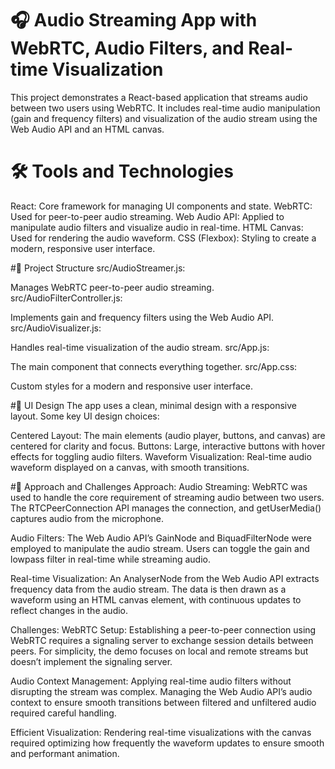 # 🎧 Audio Streaming App with WebRTC, Audio Filters, and Real-time Visualization
This project demonstrates a React-based application that streams audio between two users using WebRTC. It includes real-time audio manipulation (gain and frequency filters) and visualization of the audio stream using the Web Audio API and an HTML canvas.

# 🛠 Tools and Technologies
React: Core framework for managing UI components and state.
WebRTC: Used for peer-to-peer audio streaming.
Web Audio API: Applied to manipulate audio filters and visualize audio in real-time.
HTML Canvas: Used for rendering the audio waveform.
CSS (Flexbox): Styling to create a modern, responsive user interface.

#🧩 Project Structure
src/AudioStreamer.js:

Manages WebRTC peer-to-peer audio streaming.
src/AudioFilterController.js:

Implements gain and frequency filters using the Web Audio API.
src/AudioVisualizer.js:

Handles real-time visualization of the audio stream.
src/App.js:

The main component that connects everything together.
src/App.css:

Custom styles for a modern and responsive user interface.

#🎨 UI Design
The app uses a clean, minimal design with a responsive layout. Some key UI design choices:

Centered Layout: The main elements (audio player, buttons, and canvas) are centered for clarity and focus.
Buttons: Large, interactive buttons with hover effects for toggling audio filters.
Waveform Visualization: Real-time audio waveform displayed on a canvas, with smooth transitions.

#🧪 Approach and Challenges
Approach:
Audio Streaming: WebRTC was used to handle the core requirement of streaming audio between two users. The RTCPeerConnection API manages the connection, and getUserMedia() captures audio from the microphone.

Audio Filters: The Web Audio API’s GainNode and BiquadFilterNode were employed to manipulate the audio stream. Users can toggle the gain and lowpass filter in real-time while streaming audio.

Real-time Visualization: An AnalyserNode from the Web Audio API extracts frequency data from the audio stream. The data is then drawn as a waveform using an HTML canvas element, with continuous updates to reflect changes in the audio.

Challenges:
WebRTC Setup: Establishing a peer-to-peer connection using WebRTC requires a signaling server to exchange session details between peers. For simplicity, the demo focuses on local and remote streams but doesn’t implement the signaling server.

Audio Context Management: Applying real-time audio filters without disrupting the stream was complex. Managing the Web Audio API’s audio context to ensure smooth transitions between filtered and unfiltered audio required careful handling.

Efficient Visualization: Rendering real-time visualizations with the canvas required optimizing how frequently the waveform updates to ensure smooth and performant animation.

